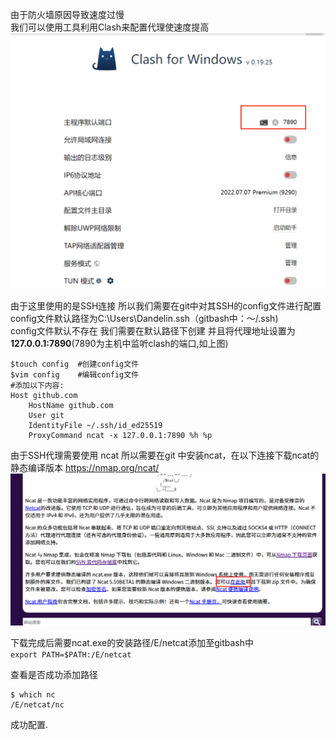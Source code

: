 由于防火墙原因导致速度过慢  
我们可以使用工具利用Clash来配置代理使速度提高
![img_7.png](图片/img_7.png)

由于这里使用的是SSH连接 所以我们需要在git中对其SSH的config文件进行配置  
config文件默认路径为C:\Users\Dandelin\.ssh（gitbash中：～/.ssh)  
config文件默认不存在 我们需要在默认路径下创建 并且将代理地址设置为**127.0.0.1:7890**(7890为主机中监听clash的端口,如上图)  
```
$touch config  #创建config文件
$vim config    #编辑config文件
#添加以下内容:
Host github.com
    HostName github.com
    User git
    IdentityFile ~/.ssh/id_ed25519
    ProxyCommand ncat -x 127.0.0.1:7890 %h %p
```

由于SSH代理需要使用 ncat 所以需要在git 中安装ncat，在以下连接下载ncat的静态编译版本
https://nmap.org/ncat/
![img_8.png](图片/img_8.png)

下载完成后需要ncat.exe的安装路径/E/netcat添加至gitbash中  
`export PATH=$PATH:/E/netcat`

查看是否成功添加路径  
```
$ which nc
/E/netcat/nc

```
成功配置.